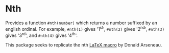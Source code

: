 # Nth

Provides a function `#nth(number)` which returns a number suffixed by an english ordinal. For example, `#nth(1)` gives '1<sup>st</sup>', `#nth(2)` gives '2<sup>nd</sup>', `#nth(3)` gives '3<sup>rd</sup>', and `#nth(4)` gives '4<sup>th</sup>'.

This package seeks to replicate the nth [LaTeX macro](https://ctan.org/pkg/nth) by Donald Arseneau.
